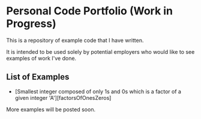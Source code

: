 # Personal Code Portfolio (Work in Progress)

This is a repository of example code that I have written.

It is intended to be used solely by potential employers who would like to see examples of work I've done.

## List of Examples

- [Smallest integer composed of only 1s and 0s which is a factor of a given integer 'A'][factorsOfOnesZeros]

More examples will be posted soon.
